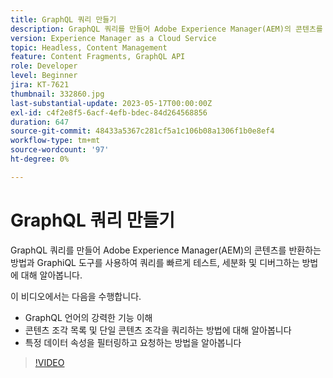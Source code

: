 ```yaml
---
title: GraphQL 쿼리 만들기
description: GraphQL 쿼리를 만들어 Adobe Experience Manager(AEM)의 콘텐츠를 반환하는 방법과 GraphiQL 도구를 사용하여 쿼리를 빠르게 테스트, 세분화 및 디버그하는 방법에 대해 알아봅니다.
version: Experience Manager as a Cloud Service
topic: Headless, Content Management
feature: Content Fragments, GraphQL API
role: Developer
level: Beginner
jira: KT-7621
thumbnail: 332860.jpg
last-substantial-update: 2023-05-17T00:00:00Z
exl-id: c4f2e8f5-6acf-4efb-bdec-84d264568856
duration: 647
source-git-commit: 48433a5367c281cf5a1c106b08a1306f1b0e8ef4
workflow-type: tm+mt
source-wordcount: '97'
ht-degree: 0%

---
```


# GraphQL 쿼리 만들기

GraphQL 쿼리를 만들어 Adobe Experience Manager(AEM)의 콘텐츠를 반환하는 방법과 GraphiQL 도구를 사용하여 쿼리를 빠르게 테스트, 세분화 및 디버그하는 방법에 대해 알아봅니다.

이 비디오에서는 다음을 수행합니다.

+ GraphQL 언어의 강력한 기능 이해
+ 콘텐츠 조각 목록 및 단일 콘텐츠 조각을 쿼리하는 방법에 대해 알아봅니다
+ 특정 데이터 속성을 필터링하고 요청하는 방법을 알아봅니다

>[!VIDEO](https://video.tv.adobe.com/v/332860?quality=12&learn=on)

